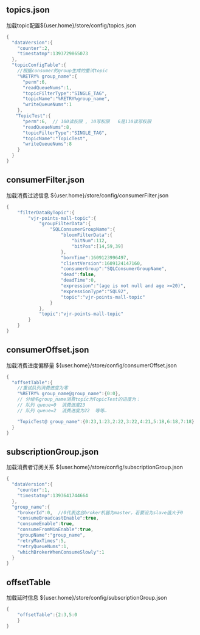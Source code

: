 ## topics.json 
加载topic配置${user.home}/store/config/topics.json
```java
{
  "dataVersion":{
    "counter":2,
    "timestatmp":1393729865073
  },
  "topicConfigTable":{
    //根据consumer的group生成的重试topic
    "%RETRY% group_name":{
      "perm":6,
      "readQueueNums":1,
      "topicFilterType":"SINGLE_TAG",
      "topicName":"%RETRY%group_name",
      "writeQueueNums":1
    },
　　"TopicTest":{
      "perm":6,  // 100读权限 , 10写权限   6是110读写权限
      "readQueueNums":8,
      "topicFilterType":"SINGLE_TAG",
      "topicName":"TopicTest",
      "writeQueueNums":8
    }
  }
}
``` 

## consumerFilter.json
加载消费过滤信息  ${user.home}/store/config/consumerFilter.json
```java
{
	"filterDataByTopic":{
		"vjr-points-mall-topic":{
			"groupFilterData":{
				"SQLConsumerGroupName":{
					"bloomFilterData":{
						"bitNum":112,
						"bitPos":[14,59,39]
					},
					"bornTime":1609123996497,
					"clientVersion":1609124147160,
					"consumerGroup":"SQLConsumerGroupName",
					"dead":false,
					"deadTime":0,
					"expression":"(age is not null and age >=20)",
					"expressionType":"SQL92",
					"topic":"vjr-points-mall-topic"
				}
			},
			"topic":"vjr-points-mall-topic"
		}
	}
}
```

## consumerOffset.json
加载消费进度偏移量  ${user.home}/store/config/consumerOffset.json
```java
{
  "offsetTable":{
    //重试队列消费进度为零
    "%RETRY% group_name@group_name":{0:0}, 
    // 分组名group_name消费topic为TopicTest的进度为：
    // 队列 queue=0  消费进度23
    // 队列 queue=2  消费进度为22  等等…

    "TopicTest@ group_name":{0:23,1:23,2:22,3:22,4:21,5:18,6:18,7:18} 
  } 
}
```
## subscriptionGroup.json 
加载消费者订阅关系 ${user.home}/store/config/subscriptionGroup.json
```java
{
  "dataVersion":{
    "counter":1,
    "timestatmp":1393641744664
  },
  "group_name":{
    "brokerId":0,  //0代表这台broker机器为master，若要设为slave值大于0
    "consumeBroadcastEnable":true,
    "consumeEnable":true,
    "consumeFromMinEnable":true,
    "groupName":"group_name",
    "retryMaxTimes":5,
    "retryQueueNums":1,
    "whichBrokerWhenConsumeSlowly":1 
  }
}
```

## offsetTable
加载延时信息 ${user.home}/store/config/subscriptionGroup.json
```java
{
	"offsetTable":{2:3,5:0
	}
}
```
 